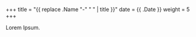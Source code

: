 ﻿+++
title = "{{ replace .Name "-" " " | title }}"
date =  {{ .Date }}
weight = 5
+++

Lorem Ipsum.
